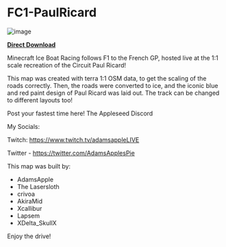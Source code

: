 # FC1-PaulRicard

![image](https://user-images.githubusercontent.com/96582306/147456667-bce5acbd-8df7-490c-8eca-ccc76996d5c8.png)


[**Direct Download**][dl-latest]

Minecraft Ice Boat Racing follows F1 to the French GP, hosted live at the 1:1 scale recreation of the Circuit Paul Ricard!

This map was created with terra 1:1 OSM data, to get the scaling of the roads correctly. Then, the roads were converted to ice, and the iconic blue and red paint design of Paul Ricard was laid out. The track can be changed to different layouts too!

Post your fastest time here! The Appleseed Discord

My Socials:

Twitch: https://www.twitch.tv/adamsappleLIVE

Twitter - https://twitter.com/AdamsApplesPie


This map was built by:

- AdamsApple
- The Lasersloth
- crivoa
- AkiraMid
- Xcallibur
- Lapsem
- XDelta_SkullX


Enjoy the drive!


[dl-latest]: https://github.com/FormulaCraftOne/FC1-Monza/releases/latest/download/world.zip
